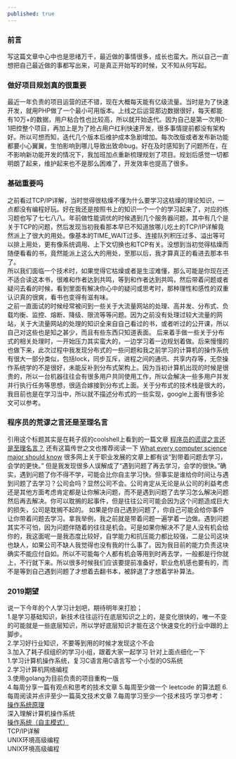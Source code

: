 ```yaml
---
published: true
---
```

### 前言

  写这篇文章中心中也是思绪万千，最近做的事情很多，成长也蛮大。所以自己一直想把自己最近做的事都写出来，可是真正开始写的时候，又不知从何写起。 

### 做好项目规划真的很重要

  最近一年负责的项目运营的还不错，现在大概每天能有亿级流量。当时是为了快速开发，就用PHP做了一个最小可用版本。上线之后运营那边数据很好，每天都能有10万+的数据，用户粘合性也比较高，所以就开始迭代。因为自己是第一次用0-1把控整个项目，再加上是为了抢占用户红利快速开发，很多事情提前都没有架构好。所以可想而知，迭代几个版本后维护成本急剧增加。每次改版或者发布新功能都要小心翼翼，生怕影响到哪儿导致出致命bug。好在及时感知到了问题所在，在不影响新功能开发的情况下，我加班加点重新梳理规划了项目。规划后感觉一切都明朗了起来，维护起来也不是那么困难了，开发效率也提高了很多。

### 基础重要吗

  之前看过TCP/IP详解，当时觉得很枯燥不懂为什么要学习这枯燥的理论知识，一点都没有编程好玩。好在我还是按照书上的知识一个一个的学习起来了，对应的练习题也写了七七八八。年前做性能调优的时候遇到几个服务器问题，其中有几个是关于TCP的问题，然后发现当初我看那本早已不知道放哪儿吃土的TCP/IP详解竟然派上了很大的用处。像基本的TIME_WAIT过多、连接队列积压过多、溢出等可以排上用处，更有像系统调用、上下文切换也和TCP有关。没想到当初觉得枯燥而随便看看的书，竟然能派上这么大的用处，至那以后，我才算真正的看进去那本书了。  
  所以我们面临一个技术时，如果觉得它枯燥或者是生涩难懂，那么可能是你现在还不适合读这本书，很难和作者达到共鸣，等到和作者达到共鸣，然后带着问题或者疑问去看的时候，看到里面有解决你心中的疑问或思考时，那种理性和感性的双重认识真的很爽，看书也变得有滋有味。  
  之前一直面试的时候经常被问到一些关于大流量网站的处理、高并发、分布式、负载均衡、监控、熔断、降级、限流等等问题。因为之前没有处理过较大流量的网站，关于大流量网站的处理的知识全来自自己看过的书，或者听过的公开课，所以自己对这些也是知之甚少，而且有些东西只知道表面。
  后来着手做一些关于分布式的相关处理时，一开始压力其实蛮大的，一边学习着一边规划着做。后来慢慢的也做下来，此次过程中我发现分布式的一些问题和我之前学习的计算机的操作系统有很大一部分类似，包括lock，同步互斥，进程之间的通讯、共享内存等，无奈操作系统学的不是很好，未能反补到分布式架构上。因为当初计算机出现的时候是很贵的，所以一台机器往往会有很多用户共同使用工作，所以会解决一些多用户并发并行执行任务等思想，很适合嫁接到分布式上面。关于分布式的技术栈是很大的，我目前也是在学习当中，所以就不描述分布式的一些实现，google上面有很多论文可以参考。

### 程序员的荒谬之言还是至理名言
  引用这个标题其实是在耗子叔的coolshell上看到的一篇文章 [程序员的谎谬之言还是至理名言？](https://coolshell.cn/articles/4235.html)  还有这篇传世之文也推荐阅读一下 [What every computer science major should know](http://matt.might.net/articles/what-cs-majors-should-know/) 很多网上关于职业发展的文章上都有谈“到带着问题去学习，会学的更快。” 但是我发现很多人误解成了“遇到问题了再去学习，会学的很快。”确实，遇到问题了你不得不学，可能会比你自主学习快。但事实是谁给你时间让与遇到问题了去学习？公司会吗？显然公司不会。公司肯定从无论是从公司的利益考虑还是其他方面考虑肯定都是让你解决问题，而不是遇到问题了去学习怎么解决问题然后再去解决。你可以耽搁的起事件，但是往往公司可能会因为这个问题造成巨大的损失，公司是耽搁不起的。
  如果是你自己遇到问题了，你自己可能会给你事件让你带着问题去学习。拿我举例，我之前就是带着问题一遍学着一边做。遇到问题其实不可怕，因为问题伴随着的往往是机会。可是如果你解决不了是人没有机会给你的，我这面呢一是我态度比较好，自学能力和抗压能力都比较强，二是公司这块也缺人，如果公司不缺人我觉得也没有我的什么事了。因为我目前的能力负责这块确实不能应付自如。所以不可能每个人都有机会等用到时再去学，一般都是行你就上，不行就下来。所以很多时候我们应该要提前准备好，职业危机感也要有的，而不是等到自己遇到问题了才想着去翻书本，被辞退了才想着学补算法。
### 2019期望
说一下今年的个人学习计划吧，期待明年来打脸；  
1.是学习基础知识，新技术往往运行在底层知识之上的，是变化很快的，唯一不变的可能就是一些底层知识，所以学好底层知识才能在这个快速变化的行业中跟的上脚步。  
2.学习好行业知识，不要等到用的时候才发现这个不会  
3.加入了耗子叔组织的学习小组，跟着大家一起学习
针对上面点细化一下  
1.学习计算机操作系统，复习C语言用C语言写一个小型的OS系统  
2.学习计算机网络编程  
3.使用golang为目前负责的项目重构一版  
4.每周分享一篇有观点和思考的技术文章
5.每周至少做一个 leetcode 的算法题
6.每周阅读并点评至少一篇英文技术文章
7.每周学习至少一个技术技巧
学习参考：  
[操作系统原理](https://www.coursera.org/learn/os-pku/lecture/7Srsj/ci-pan-kong-jian-guan-li)  
深入理解计算机操作系统  
[操作系统（自主模式）](https://www.xuetangx.com/courses/course-v1:TsinghuaX+30240243X+sp/courseware/4e59d5c6e03246efac6c1c8b3a6233c3/)  
TCP/IP详解  
UNIX环境高级编程  
UNIX环境高级编程
